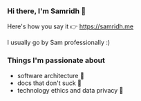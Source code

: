 ### Hi there, I'm Samridh 👋
Here's how you say it 👉 https://samridh.me

I usually go by Sam professionally :) 

<!--
**samridhprasad/samridhprasad** is a ✨ _special_ ✨ repository because its `README.md` (this file) appears on your GitHub profile.

Here are some ideas to get you started:

- 🔭 I’m currently working on ...
- 🌱 I’m currently learning ...
- 👯 I’m looking to collaborate on ...
- 🤔 I’m looking for help with ...
- 💬 Ask me about ...
- 📫 How to reach me: ...
- 😄 Pronouns: ...
- ⚡ Fun fact: ...
-->

### Things I'm passionate about
- software architecture 🧰
- docs that don't suck 📜
- technology ethics and data privacy 🔐
